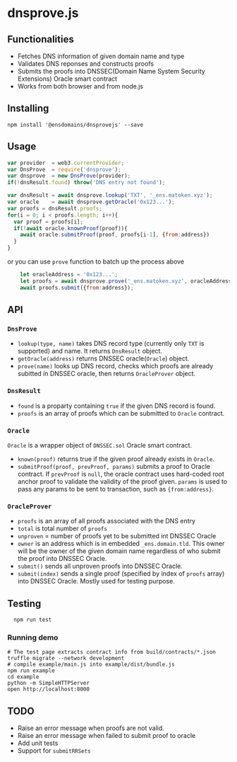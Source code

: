 # dnsprove.js 

## Functionalities

- Fetches DNS information of given domain name and type
- Validates DNS reponses and constructs proofs
- Submits the proofs into DNSSEC(Domain Name System Security Extensions) Oracle smart contract
- Works from both browser and from node.js

## Installing

```
npm install '@ensdomains/dnsprovejs' --save
```

## Usage

```js
var provider  = web3.currentProvider;
var DnsProve  = require('dnsprove');
var dnsprove  = new DnsProve(provider);
if(!dnsResult.found) throw('DNS entry not found');

var dnsResult = await dnsprove.lookup('TXT', '_ens.matoken.xyz');
var oracle    = await dnsprove.getOracle('0x123...');
var proofs = dnsResult.proofs;
for(i = 0; i < proofs.length; i++){
  var proof = proofs[i];
  if(!await oracle.knownProof(proof)){
    await oracle.submitProof(proof, proofs[i-1], {from:address})
  }
}
```

or you can use `prove` function to batch up the process above

```js
    let oracleAddress = '0x123...';
    let proofs = await dnsprove.prove('_ens.matoken.xyz', oracleAddress);
    await proofs.submit({from:address});
```

## API

### `DnsProve`

- `lookup(type, name)` takes DNS record type (currently only `TXT` is supported) and name. It returns `DnsResult` object.
- `getOracle(address)` returns DNSSEC oracle(`Oracle`) object.
- `prove(name)` looks up DNS record, checks which proofs are already subitted in DNSSEC oracle, then returns `OracleProver` object. 

### `DnsResult`

- `found` is a proparty containing `true` if the given DNS record is found.
- `proofs` is an array of proofs which can be submitted to `Oracle` contract.

### `Oracle`

`Oracle` is a wrapper object of `DNSSEC.sol` Oracle smart contract.

- `known(proof)` returns true if the given proof already exists in `Oracle`.
- `submitProof(proof, prevProof, params)` submits a proof to Oracle contract. If `prevProof` is `null`, the oracle contract uses hard-coded root anchor proof to validate the validity of the proof given. `params` is used to pass any params to be sent to transaction, such as `{from:address}`.

### `OracleProver`

- `proofs` is an array of all proofs associated with the DNS entry
- `total` is total number of `proofs`
- `unproven` = number of proofs yet to be submitted int DNSSEC Oracle
- `owner` is an address which is in embedded `_ens.domain.tld`. This owner will be the owner of the given domain name regardless of who submit the proof into DNSSEC Oracle.
- `submit()` sends all unproven proofs into DNSSEC Oracle.
- `submit(index)` sends a single proof (specified by index of `proofs` array) into DNSSEC Oracle. Mostly used for testing purpose.

## Testing

```
  npm run test
```

### Running demo

```
# The test page extracts contract info from build/contracts/*.json 
truffle migrate --network development
# compile example/main.js into example/dist/bundle.js
npm run example
cd example
python -m SimpleHTTPServer 
open http://localhost:8000
```

## TODO

- Raise an error message when proofs are not valid.
- Raise an error message when failed to submit proof to oracle
- Add unit tests
- Support for `submitRRSets`
